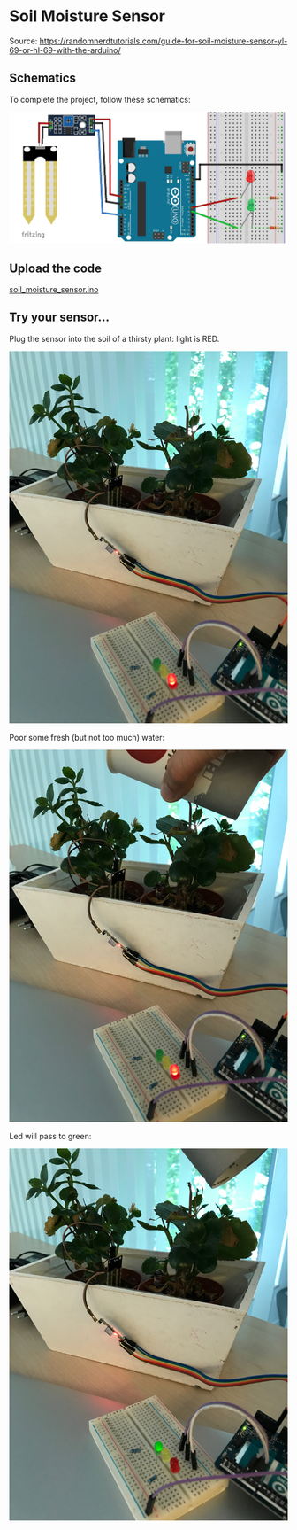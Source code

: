 # Soil Moisture Sensor

Source: https://randomnerdtutorials.com/guide-for-soil-moisture-sensor-yl-69-or-hl-69-with-the-arduino/


## Schematics

To complete the project, follow these schematics:

![Moisture Sensor Schema](moisture-sensor-fritzing.jpg)


## Upload the code

[soil_moisture_sensor.ino](./soil_moisture_sensor.ino)


## Try your sensor...

Plug the sensor into the soil of a  thirsty plant: light is RED.

![Thirty plant](./thirsty.jpg)

Poor some fresh (but not too much) water:

![Flooding plant](./flooding.jpg)

Led will pass to green:

![Happy plant](./wet.jpg)

